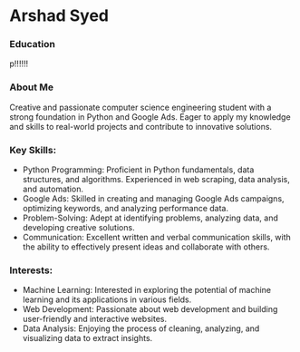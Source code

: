 # Arshad Syed
### Education
p!!!!!!

### About Me
Creative and passionate computer science engineering student with a strong foundation in Python and Google Ads. 
Eager to apply my knowledge and skills to real-world projects and contribute to innovative solutions.

### Key Skills:
- Python Programming: Proficient in Python fundamentals, data structures, and algorithms. Experienced in web scraping, data analysis, and automation.
- Google Ads: Skilled in creating and managing Google Ads campaigns, optimizing keywords, and analyzing performance data.
- Problem-Solving: Adept at identifying problems, analyzing data, and developing creative solutions.
- Communication: Excellent written and verbal communication skills, with the ability to effectively present ideas and collaborate with others.

### Interests:
- Machine Learning: Interested in exploring the potential of machine learning and its applications in various fields.
- Web Development: Passionate about web development and building user-friendly and interactive websites.
- Data Analysis: Enjoying the process of cleaning, analyzing, and visualizing data to extract insights.
